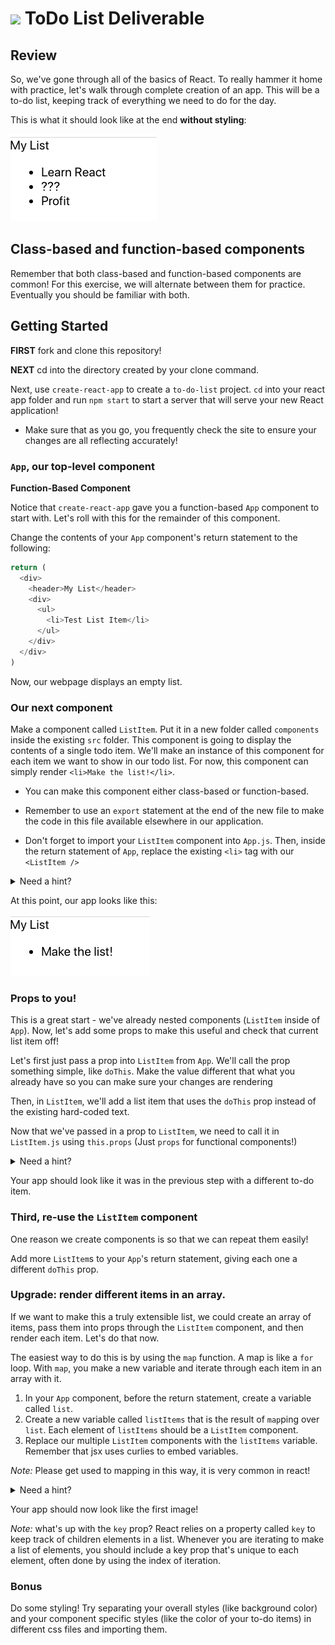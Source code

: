 # ![](https://ga-dash.s3.amazonaws.com/production/assets/logo-9f88ae6c9c3871690e33280fcf557f33.png) ToDo List Deliverable

## Review

So, we've gone through all of the basics of React. To really hammer it home with practice, let's walk through complete creation of an app. This will be a to-do list, keeping track of everything we need to do for the day.

This is what it should look like at the end **without styling**:

![list-preview](./final.png)

## Class-based and function-based components
Remember that both class-based and function-based components are common! For this exercise, we will alternate between them for practice. Eventually you should be familiar with both. 

## Getting Started

**FIRST** fork and clone this repository!

**NEXT** cd into the directory created by your clone command.

Next, use `create-react-app` to create a `to-do-list` project. `cd` into your react app folder and run `npm start` to start a server that will serve your new React application!

* Make sure that as you go, you frequently check the site to ensure your changes are all reflecting accurately!

### `App`, our top-level component

**Function-Based Component**

Notice that `create-react-app` gave you a function-based `App` component to start with. Let's roll with this for the remainder of this component.

Change the contents of your `App` component's return statement to the following:

```js
return (
  <div>
    <header>My List</header>
    <div>
      <ul>
        <li>Test List Item</li>
      </ul>
    </div>
  </div>
)
```

Now, our webpage displays an empty list.

### Our next component
Make a component called `ListItem`. Put it in a new folder called `components` inside the existing `src` folder. This component is going to display the contents of a single todo item. We'll make an instance of this component for each item we want to show in our todo list. For now, this component can simply render  `<li>Make the list!</li>`.

* You can make this component either class-based or function-based.

* Remember to use an `export` statement at the end of the new file to make the code in this file available elsewhere in our application.

* Don't forget to import your `ListItem` component into `App.js`. Then, inside the return statement of `App`, replace the existing `<li>` tag with our `<ListItem />`

<details>
  <summary>Need a hint?</summary>

  ```js
    // in App.js
    function App() {
      return (
        <div>
          <header>My List</header>
          <div>
            <ul>
              <ListItem />
            </ul>
          </div>
        </div>
      )
    }

    // in ListItem.js
    // the function-based version:
    function ListItem() {
      return (
        <li>Make the list!</li>
      )
    }

    // or the class-based version:
    class ListItem extends Component {
      render() {
        return (
          <li>Make the list!</li>
        )
      }
    }
  ```
</details>

At this point, our app looks like this:

![list-preview](midway.png)


### Props to you!

This is a great start - we've already nested components (`ListItem` inside of `App`). Now, let's add some props to make this useful and check that current list item off!

Let's first just pass a prop into `ListItem` from `App`. We'll call the prop something simple, like `doThis`. Make the value different that what you already have so you can make sure your changes are rendering

Then, in `ListItem`, we'll add a list item that uses the `doThis` prop instead of the existing hard-coded text.

Now that we've passed in a prop to `ListItem`, we need to call it in `ListItem.js` using `this.props` (Just `props` for functional components!)

<details>
  <summary>Need a hint?</summary>

  ```js
    // in App.js
    function App() {
      return(
        <div>
          <header>My List</header>
          <div>
            <ul>
              <ListItem doThis={'Learn React'}/>
            </ul>
          </div>
        </div>
      )
    }
  ```
  ```js
    // in ListItem.js
    // function-based
    function ListItem(props) {
      return (
        <li>{props.doThis}</li>
      )
    }

    // class-based
    class ListItem extends Component {
      render() {
        return (
          <li>{this.props.doThis}</li>
        )
      }
    }
  ```
</details>

Your app should look like it was in the previous step with a different to-do item.


### Third, re-use the `ListItem` component
One reason we create components is so that we can repeat them easily!

Add more `ListItem`s to your `App`'s return statement, giving each one a different `doThis` prop.


### Upgrade: render different items in an array.

If we want to make this a truly extensible list, we could create an array of items, pass them into props through the `ListItem` component, and then render each item. Let's do that now.

The easiest way to do this is by using the `map` function. A map is like a `for` loop. With `map`, you make a new variable and iterate through each item in an array with it.

1. In your `App` component, before the return statement, create a variable called `list`.
1. Create a new variable called `listItems` that is the result of `map`ping over `list`. Each element of `listItems` should be a `ListItem` component.
1. Replace our multiple `ListItem` components with the `listItems` variable. Remember that jsx uses curlies to embed variables. 

*Note:* Please get used to mapping in this way, it is very common in react!

<details>
  <summary>Need a hint?</summary>

  ```js
    function App() {
      const list = ['Learn React', '???', 'Profit']
      const todos = list.map((todo, index) => {
        return <ListItem doThis={todo} key={`list-item-${index}`} />
      })
      
      return(
        <div>
          <header>My List</header>
          <div>
            <ul>
              {todos}
            </ul>
          </div>
        </div>
      )
    }
  ```
</details>

Your app should now look like the first image!

*Note:* what's up with the `key` prop? React relies on a property called `key` to keep track of children elements in a list. Whenever you are iterating to make a list of elements, you should include a key prop that's unique to each element, often done by using the index of iteration.

### Bonus

Do some styling! Try separating your overall styles (like background color) and your component specific styles (like the color of your to-do items) in different css files and importing them.
